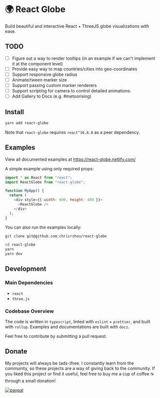 # 🌍 React Globe

Build beautiful and interactive React + ThreeJS globe visualizations with ease.

## TODO

- [ ] Figure out a way to render tooltips (in an example if we can't implement it at the component level)
- [ ] Provide easy way to map countries/cities into geo-coordinates
- [ ] Support responsive globe radius
- [ ] Animate/tween marker size
- [ ] Support passing custom marker renderers
- [ ] Support scripting for camera to control detailed animations.
- [ ] Add Gallery to Docs (e.g. #metoorising)

## Install

```bash
yarn add react-globe
```

Note that `react-globe` requires `react^16.8.0` as a peer dependency.

## Examples

View all documented examples at https://react-globe.netlify.com/

A simple example using only required props:

```js
import * as React from "react";
import ReactGlobe from "react-globe";

function MyApp() {
  return (
    <div style={{ width: 600, height: 400 }}>
      <ReactGlobe />
    </div>
  );
}
```

You can also run the examples locally:

```bash
git clone git@github.com:chrisrzhou/react-globe

cd react-globe
yarn
yarn dev
```

## Development

### Main Dependencies

- `react`
- `three.js`

### Codebase Overview

The code is written in `typescript`, linted with `eslint` + `prettier`, and built with `rollup`. Examples and documentations are built with `docz`.

Feel free to contribute by submitting a pull request.

## Donate

My projects will always be (ads-)free. I constantly learn from the community, so these projects are a way of giving back to the community. If you liked this project or find it useful, feel free to buy me a cup of coffee ☕️ through a small donation!

[![paypal](https://img.shields.io/badge/Donate-PayPal-green.svg)](https://www.paypal.me/chrisrzhou/5)
